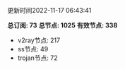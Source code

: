 更新时间2022-11-17 06:43:41

**总订阅: 73**
**总节点: 1025**
**有效节点: 338**
- v2ray节点: 217
- ss节点: 49
- trojan节点: 72
